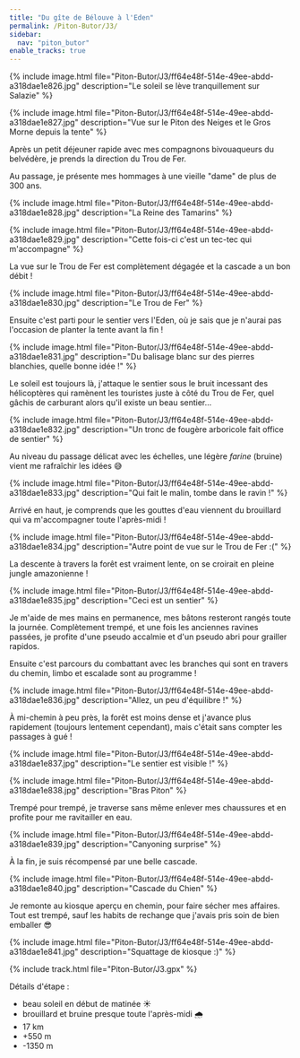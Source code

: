 ```yaml
---
title: "Du gîte de Bélouve à l'Eden"
permalink: /Piton-Butor/J3/
sidebar:
  nav: "piton_butor"
enable_tracks: true
---
```


{% include image.html file="Piton-Butor/J3/ff64e48f-514e-49ee-abdd-a318dae1e826.jpg" description="Le soleil se lève tranquillement sur Salazie" %}

{% include image.html file="Piton-Butor/J3/ff64e48f-514e-49ee-abdd-a318dae1e827.jpg" description="Vue sur le Piton des Neiges et le Gros Morne depuis la tente" %}

Après un petit déjeuner rapide avec mes compagnons bivouaqueurs du belvédère, je prends la direction du Trou de Fer.

Au passage, je présente mes hommages à une vieille "dame" de plus de 300 ans.

{% include image.html file="Piton-Butor/J3/ff64e48f-514e-49ee-abdd-a318dae1e828.jpg" description="La Reine des Tamarins" %}

{% include image.html file="Piton-Butor/J3/ff64e48f-514e-49ee-abdd-a318dae1e829.jpg" description="Cette fois-ci c'est un tec-tec qui m'accompagne" %}

La vue sur le Trou de Fer est complètement dégagée et la cascade a un bon débit !

{% include image.html file="Piton-Butor/J3/ff64e48f-514e-49ee-abdd-a318dae1e830.jpg" description="Le Trou de Fer" %}

Ensuite c'est parti pour le sentier vers l'Eden, où je sais que je n'aurai pas l'occasion de planter la tente avant la fin !

{% include image.html file="Piton-Butor/J3/ff64e48f-514e-49ee-abdd-a318dae1e831.jpg" description="Du balisage blanc sur des pierres blanchies, quelle bonne idée !" %}

Le soleil est toujours là, j'attaque le sentier sous le bruit incessant des hélicoptères qui ramènent les touristes juste à côté du Trou de Fer, quel gâchis de carburant alors qu'il existe un beau sentier...

{% include image.html file="Piton-Butor/J3/ff64e48f-514e-49ee-abdd-a318dae1e832.jpg" description="Un tronc de fougère arboricole fait office de sentier" %}

Au niveau du passage délicat avec les échelles, une légère *farine* (bruine) vient me rafraîchir les idées :sweat_smile:

{% include image.html file="Piton-Butor/J3/ff64e48f-514e-49ee-abdd-a318dae1e833.jpg" description="Qui fait le malin, tombe dans le ravin !" %}

Arrivé en haut, je comprends que les gouttes d'eau viennent du brouillard qui va m'accompagner toute l'après-midi !

{% include image.html file="Piton-Butor/J3/ff64e48f-514e-49ee-abdd-a318dae1e834.jpg" description="Autre point de vue sur le Trou de Fer :(" %}

La descente à travers la forêt est vraiment lente, on se croirait en pleine jungle amazonienne !

{% include image.html file="Piton-Butor/J3/ff64e48f-514e-49ee-abdd-a318dae1e835.jpg" description="Ceci est un sentier" %}

Je m'aide de mes mains en permanence, mes bâtons resteront rangés toute la journée.
Complètement trempé, et une fois les anciennes ravines passées, je profite d'une pseudo accalmie et d'un pseudo abri pour grailler rapidos.

Ensuite c'est parcours du combattant avec les branches qui sont en travers du chemin, limbo et escalade sont au programme !

{% include image.html file="Piton-Butor/J3/ff64e48f-514e-49ee-abdd-a318dae1e836.jpg" description="Allez, un peu d'équilibre !" %}

À mi-chemin à peu près, la forêt est moins dense et j'avance plus rapidement (toujours lentement cependant), mais c'était sans compter les passages à gué !

{% include image.html file="Piton-Butor/J3/ff64e48f-514e-49ee-abdd-a318dae1e837.jpg" description="Le sentier est visible !" %}

{% include image.html file="Piton-Butor/J3/ff64e48f-514e-49ee-abdd-a318dae1e838.jpg" description="Bras Piton" %}

Trempé pour trempé, je traverse sans même enlever mes chaussures et en profite pour me ravitailler en eau.

{% include image.html file="Piton-Butor/J3/ff64e48f-514e-49ee-abdd-a318dae1e839.jpg" description="Canyoning surprise" %}

À la fin, je suis récompensé par une belle cascade.

{% include image.html file="Piton-Butor/J3/ff64e48f-514e-49ee-abdd-a318dae1e840.jpg" description="Cascade du Chien" %}

Je remonte au kiosque aperçu en chemin, pour faire sécher mes affaires. Tout est trempé, sauf les habits de rechange que j'avais pris soin de bien emballer :sunglasses:

{% include image.html file="Piton-Butor/J3/ff64e48f-514e-49ee-abdd-a318dae1e841.jpg" description="Squattage de kiosque :)" %}

{% include track.html file="Piton-Butor/J3.gpx" %}

Détails d'étape :
* beau soleil en début de matinée :sunny:
* brouillard et bruine presque toute l'après-midi :cloud_with_rain:
* 17 km
* +550 m
* -1350 m
